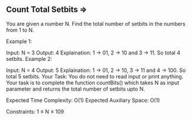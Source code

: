 Count Total Setbits  =>
-------------------


 

You are given a number N. Find the total number of setbits in the numbers from 1 to N. 

Example 1:

Input: N = 3
Output: 4
Explaination: 
1 -> 01, 2 -> 10 and 3 -> 11. 
So total 4 setbits.
Example 2:

Input: N = 4
Output: 5
Explaination: 1 -> 01, 2 -> 10, 3 -> 11 
and 4 -> 100. So total 5 setbits.
Your Task:
You do not need to read input or print anything. Your task is to complete the function countBits() which takes N as input parameter and returns the total number of setbits upto N.

Expected Time Complexity: O(1)
Expected Auxiliary Space: O(1)

Constraints:
1 ≤ N ≤ 109
